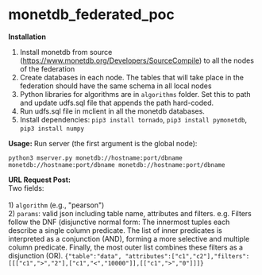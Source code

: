 # monetdb_federated_poc

<b>Installation</b>
1) Install monetdb from source (https://www.monetdb.org/Developers/SourceCompile) to all the nodes of the federation
2) Create databases in each node. The tables that will take place in the federation should have the same schema in all local nodes
3) Python libraries for algorithms are in `algorithms` folder. Set this to path and update udfs.sql file that appends the path hard-coded.
4) Run udfs.sql file in mclient in all the monetdb databases.
5) Install dependencies: `pip3 install tornado`, `pip3 install pymonetdb`, `pip3 install numpy`



<b>Usage:</b> 
Run server (the first argument is the global node): <br>

`python3 mserver.py monetdb://hostname:port/dbname monetdb://hostname:port/dbname monetdb://hostname:port/dbname`


<b>URL Request Post:</b> <br>
Two fields: <br>
<br> 1) `algorithm` (e.g., "pearson")
<br> 2) `params`: valid json including table name, attributes and filters. e.g. Filters follow the DNF (disjunctive normal form:
The innermost tuples each describe a single column predicate. The list of inner predicates is interpreted as a conjunction (AND), forming a more selective and multiple column predicate. Finally, the most outer list combines these filters as a disjunction (OR).
`{"table":"data", "attributes":["c1","c2"],"filters":[[["c1",">","2"],["c1","<","10000"]],[["c1",">","0"]]]}`

